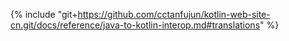 {% include "git+https://github.com/cctanfujun/kotlin-web-site-cn.git/docs/reference/java-to-kotlin-interop.md#translations" %}
